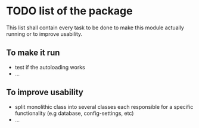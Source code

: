 # TODO list of the package
This list shall contain every task to be done to make this module actually running or to improve usability.


## To make it run
- test if the autoloading works
- ...


## To improve usability
- split monolithic class into several classes each responsible for a specific functionality (e.g database,
  config-settings, etc)
- ...

